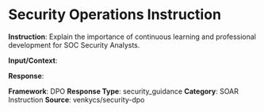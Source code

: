 # Security Operations Instruction

**Instruction**: Explain the importance of continuous learning and professional development for SOC Security Analysts.

**Input/Context**: 

**Response**: 

**Framework**: DPO
**Response Type**: security_guidance
**Category**: SOAR Instruction
**Source**: venkycs/security-dpo
